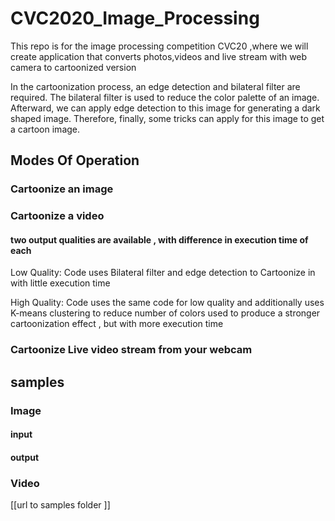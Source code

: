# CVC2020_Image_Processing
This repo is for the image processing competition CVC20 ,where we will create application that converts photos,videos and live stream with web camera to cartoonized version

In the cartoonization process, an edge detection and bilateral filter are required. The bilateral filter is used to reduce the color palette of an image. Afterward, we can apply edge detection to this image for generating a dark shaped image. Therefore, finally, some tricks can apply for this image to get a cartoon image. 

## Modes Of Operation

### Cartoonize an image

### Cartoonize a video 
#### two output qualities are available , with difference in execution time of each
Low Quality: Code uses Bilateral filter and edge detection to Cartoonize in with little execution time


High Quality: Code uses the same code for low quality and additionally uses K-means clustering to reduce number of colors used to produce a stronger cartoonization effect , but with more execution time

### Cartoonize Live video stream from your webcam




## samples

### Image

#### input


#### output


### Video
[[url to samples folder ]]
